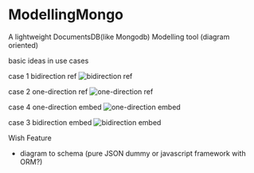 # ModellingMongo
A lightweight DocumentsDB(like Mongodb) Modelling tool (diagram oriented)

basic ideas in use cases

case 1 bidirection ref
![bidirection ref](https://s3-ap-northeast-1.amazonaws.com/applicat-public-static/images/bidirection_ref.png)

case 2 one-direction ref
![one-direction ref](https://s3-ap-northeast-1.amazonaws.com/applicat-public-static/images/direction_ref.png)

case 4 one-direction embed
![one-direction embed](https://s3-ap-northeast-1.amazonaws.com/applicat-public-static/images/oneway_embed.png)

case 3 bidirection embed
![bidirection embed](https://s3-ap-northeast-1.amazonaws.com/applicat-public-static/images/both_embed.png)

Wish Feature
* diagram to schema (pure JSON dummy or javascript framework with ORM?)
